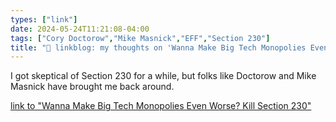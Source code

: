 ```yaml
---
types: ["link"]
date: 2024-05-24T11:21:08-04:00
tags: ["Cory Doctorow","Mike Masnick","EFF","Section 230"]
title: "🔗 linkblog: my thoughts on 'Wanna Make Big Tech Monopolies Even Worse? Kill Section 230'"
---
```

I got skeptical of Section 230 for a while, but folks like Doctorow and Mike Masnick have brought me back around.

[link to "Wanna Make Big Tech Monopolies Even Worse? Kill Section 230"](https://www.eff.org/deeplinks/2024/05/wanna-make-big-tech-monopolies-even-worse-kill-section-230)
